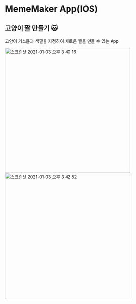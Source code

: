 # MemeMaker App(IOS)

## 고양이 짤 만들기 🐱

고양이 커스튬과 색깔을 지정하여 새로운 짤을 만들 수 있는 App

<img width="408" alt="스크린샷 2021-01-03 오후 3 40 16" src="https://user-images.githubusercontent.com/70887135/103473293-5dfcf400-4dda-11eb-93fe-5b65f64d1241.png">
<img width="412" alt="스크린샷 2021-01-03 오후 3 42 52" src="https://user-images.githubusercontent.com/70887135/103473296-605f4e00-4dda-11eb-8d0d-7a2bf5cdccd7.png">
